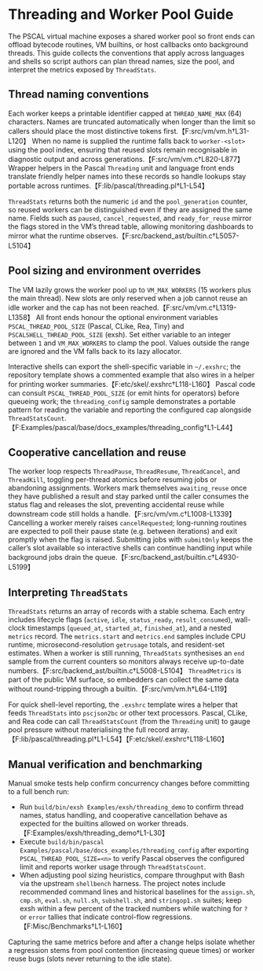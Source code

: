 # Threading and Worker Pool Guide

The PSCAL virtual machine exposes a shared worker pool so front ends can offload
bytecode routines, VM builtins, or host callbacks onto background threads. This
guide collects the conventions that apply across languages and shells so script
authors can plan thread names, size the pool, and interpret the metrics exposed
by `ThreadStats`.

## Thread naming conventions

Each worker keeps a printable identifier capped at `THREAD_NAME_MAX` (64)
characters. Names are truncated automatically when longer than the limit so
callers should place the most distinctive tokens first.【F:src/vm/vm.h†L31-L120】
When no name is supplied the runtime falls back to `worker-<slot>` using the
pool index, ensuring that reused slots remain recognisable in diagnostic output
and across generations.【F:src/vm/vm.c†L820-L877】 Wrapper helpers in the Pascal
`Threading` unit and language front ends translate friendly helper names into
these records so handle lookups stay portable across runtimes.【F:lib/pascal/threading.pl†L1-L54】

`ThreadStats` returns both the numeric `id` and the `pool_generation` counter, so
reused workers can be distinguished even if they are assigned the same name.
Fields such as `paused`, `cancel_requested`, and `ready_for_reuse` mirror the
flags stored in the VM’s thread table, allowing monitoring dashboards to mirror
what the runtime observes.【F:src/backend_ast/builtin.c†L5057-L5104】

## Pool sizing and environment overrides

The VM lazily grows the worker pool up to `VM_MAX_WORKERS` (15 workers plus the
main thread). New slots are only reserved when a job cannot reuse an idle worker
and the cap has not been reached.【F:src/vm/vm.c†L1319-L1358】 All front ends
honour the optional environment variables `PSCAL_THREAD_POOL_SIZE` (Pascal,
CLike, Rea, Tiny) and `PSCALSHELL_THREAD_POOL_SIZE` (exsh). Set either variable
to an integer between `1` and `VM_MAX_WORKERS` to clamp the pool. Values outside
the range are ignored and the VM falls back to its lazy allocator.

Interactive shells can export the shell-specific variable in `~/.exshrc`; the
repository template shows a commented example that also wires in a helper for
printing worker summaries.【F:etc/skel/.exshrc†L118-L160】 Pascal code can consult
`PSCAL_THREAD_POOL_SIZE` (or emit hints for operators) before queueing work; the
`threading_config` sample demonstrates a portable pattern for reading the
variable and reporting the configured cap alongside `ThreadStatsCount`.【F:Examples/pascal/base/docs_examples/threading_config†L1-L44】

## Cooperative cancellation and reuse

The worker loop respects `ThreadPause`, `ThreadResume`, `ThreadCancel`, and
`ThreadKill`, toggling per-thread atomics before resuming jobs or abandoning
assignments. Workers mark themselves `awaiting_reuse` once they have published a
result and stay parked until the caller consumes the status flag and releases
the slot, preventing accidental reuse while downstream code still holds a
handle.【F:src/vm/vm.c†L1008-L1339】 Cancelling a worker merely raises
`cancelRequested`; long-running routines are expected to poll their pause state
(e.g. between iterations) and exit promptly when the flag is raised. Submitting
jobs with `submitOnly` keeps the caller’s slot available so interactive shells
can continue handling input while background jobs drain the queue.【F:src/backend_ast/builtin.c†L4930-L5199】

## Interpreting `ThreadStats`

`ThreadStats` returns an array of records with a stable schema. Each entry
includes lifecycle flags (`active`, `idle`, `status_ready`, `result_consumed`),
wall-clock timestamps (`queued_at`, `started_at`, `finished_at`), and a nested
`metrics` record. The `metrics.start` and `metrics.end` samples include CPU
runtime, microsecond-resolution `getrusage` totals, and resident-set estimates.
When a worker is still running, `ThreadStats` synthesises an `end` sample from
the current counters so monitors always receive up-to-date numbers.【F:src/backend_ast/builtin.c†L5008-L5104】
`ThreadMetrics` is part of the public VM surface, so embedders can collect the
same data without round-tripping through a builtin.【F:src/vm/vm.h†L64-L119】

For quick shell-level reporting, the `.exshrc` template wires a helper that
feeds `ThreadStats` into `pscjson2bc` or other text processors. Pascal, CLike,
and Rea code can call `ThreadStatsCount` (from the `Threading` unit) to gauge
pool pressure without materialising the full record array.【F:lib/pascal/threading.pl†L1-L54】【F:etc/skel/.exshrc†L118-L160】

## Manual verification and benchmarking

Manual smoke tests help confirm concurrency changes before committing to a full
bench run:

- Run `build/bin/exsh Examples/exsh/threading_demo` to confirm thread names,
  status handling, and cooperative cancellation behave as expected for the
  builtins allowed on worker threads.【F:Examples/exsh/threading_demo†L1-L30】
- Execute `build/bin/pascal Examples/pascal/base/docs_examples/threading_config`
  after exporting `PSCAL_THREAD_POOL_SIZE=<n>` to verify Pascal observes the
  configured limit and reports worker usage through `ThreadStatsCount`.
- When adjusting pool sizing heuristics, compare throughput with Bash via the
  upstream `shellbench` harness. The project notes include recommended command
  lines and historical baselines for the `assign.sh`, `cmp.sh`, `eval.sh`,
  `null.sh`, `subshell.sh`, and `stringop1.sh` suites; keep exsh within a few
  percent of the tracked numbers while watching for `?` or `error` tallies that
  indicate control-flow regressions.【F:Misc/Benchmarks†L1-L160】

Capturing the same metrics before and after a change helps isolate whether a
regression stems from pool contention (increasing queue times) or worker reuse
bugs (slots never returning to the idle state).
